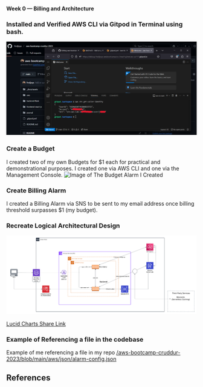 #### Week 0 — Billing and Architecture

### Installed and Verified AWS CLI via Gitpod in Terminal using bash.
![Proof of Working AWS CLI](assets/AWS-CLI-via-Gitpod-in-Terminal-in-bash.png)


### Create a Budget
I created two of my own Budgets for $1 each for practical and demonstrational purposes. I created one via AWS CLI and one via the Management Console.
![Image of The Budget Alarm I Created](assets/budget-alarm.png)

### Create Billing Alarm
I created a Billing Alarm via SNS to be sent to my email address once billing threshold surpasses $1 (my budget).


### Recreate Logical Architectural Design
![Cruddur App Logical Architecture Design](assets/logical-architecture-recreation-diagram.png)

[Lucid Charts Share Link](https://lucid.app/lucidchart/eccd1f8e-05aa-4277-a442-107996043b7c/edit?viewport_loc=-1327%2C-129%2C2807%2C1238%2C0_0&invitationId=inv_85af466a-0e52-4b17-bf3a-428d1f38a2c3)

### Example of Referencing a file in the codebase
Example of me referencing a file in my repo [/aws-bootcamp-cruddur-2023/blob/main/aws/json/alarm-config.json](https://github.com/fredjoya/aws-bootcamp-cruddur-2023/blob/main/aws/json/alarm-config.json)

## References
